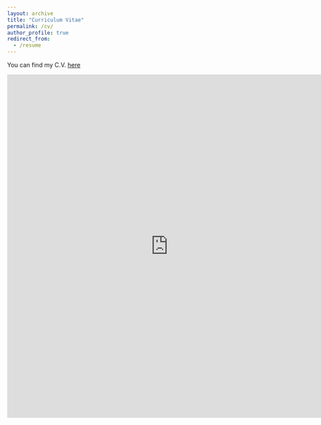 ```yaml
---
layout: archive
title: "Curriculum Vitae"
permalink: /cv/
author_profile: true
redirect_from:
  - /resume
---
```

You can find my C.V. [here](https://nbviewer.jupyter.org/github/manfredinid/manfredinid.github.io/blob/master/files/Curriculum_Vitae.pdf)   

<iframe src="https://nbviewer.jupyter.org/github/manfredinid/manfredinid.github.io/blob/master/files/Curriculum_Vitae.pdf" 
style="width:750px; height:800px;" frameborder="0"></iframe>



